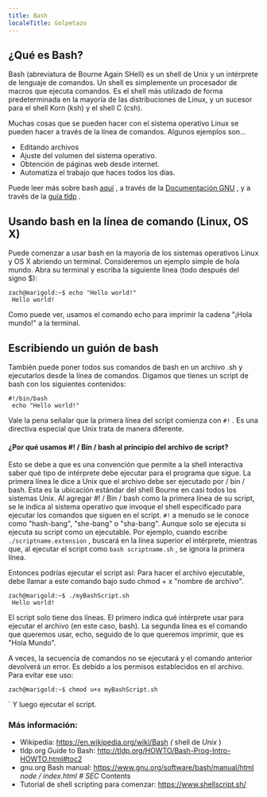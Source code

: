 ```yaml
---
title: Bash
localeTitle: Golpetazo
---
```

## ¿Qué es Bash?

Bash (abreviatura de Bourne Again SHell) es un shell de Unix y un intérprete de lenguaje de comandos. Un shell es simplemente un procesador de macros que ejecuta comandos. Es el shell más utilizado de forma predeterminada en la mayoría de las distribuciones de Linux, y un sucesor para el shell Korn (ksh) y el shell C (csh).

Muchas cosas que se pueden hacer con el sistema operativo Linux se pueden hacer a través de la línea de comandos. Algunos ejemplos son…

*   Editando archivos
*   Ajuste del volumen del sistema operativo.
*   Obtención de páginas web desde internet.
*   Automatiza el trabajo que haces todos los días.

Puede leer más sobre bash [aquí](https://www.gnu.org/software/bash/) , a través de la [Documentación GNU](https://www.gnu.org/software/bash/manual/html_node/index.html#SEC_Contents) , y a través de la [guía tldp](http://tldp.org/HOWTO/Bash-Prog-Intro-HOWTO.html#toc10) .

## Usando bash en la línea de comando (Linux, OS X)

Puede comenzar a usar bash en la mayoría de los sistemas operativos Linux y OS X abriendo un terminal. Consideremos un ejemplo simple de hola mundo. Abra su terminal y escriba la siguiente línea (todo después del signo $):
```
zach@marigold:~$ echo "Hello world!" 
 Hello world! 
```

Como puede ver, usamos el comando echo para imprimir la cadena "¡Hola mundo!" a la terminal.

## Escribiendo un guión de bash

También puede poner todos sus comandos de bash en un archivo .sh y ejecutarlos desde la línea de comandos. Digamos que tienes un script de bash con los siguientes contenidos:
```
#!/bin/bash 
 echo "Hello world!" 
```

Vale la pena señalar que la primera línea del script comienza con `#!` . Es una directiva especial que Unix trata de manera diferente.

#### ¿Por qué usamos #! / Bin / bash al principio del archivo de script?

Esto se debe a que es una convención que permite a la shell interactiva saber qué tipo de intérprete debe ejecutar para el programa que sigue. La primera línea le dice a Unix que el archivo debe ser ejecutado por / bin / bash. Esta es la ubicación estándar del shell Bourne en casi todos los sistemas Unix. Al agregar #! / Bin / bash como la primera línea de su script, se le indica al sistema operativo que invoque el shell especificado para ejecutar los comandos que siguen en el script. `#!` a menudo se le conoce como "hash-bang", "she-bang" o "sha-bang". Aunque solo se ejecuta si ejecuta su script como un ejecutable. Por ejemplo, cuando escribe `./scriptname.extension` , buscará en la línea superior el intérprete, mientras que, al ejecutar el script como `bash scriptname.sh` , se ignora la primera línea.

Entonces podrías ejecutar el script así: Para hacer el archivo ejecutable, debe llamar a este comando bajo sudo chmod + x "nombre de archivo".
```
zach@marigold:~$ ./myBashScript.sh 
 Hello world! 
```

El script solo tiene dos líneas. El primero indica qué intérprete usar para ejecutar el archivo (en este caso, bash). La segunda línea es el comando que queremos usar, echo, seguido de lo que queremos imprimir, que es "Hola Mundo".

A veces, la secuencia de comandos no se ejecutará y el comando anterior devolverá un error. Es debido a los permisos establecidos en el archivo. Para evitar ese uso:
```
zach@marigold:~$ chmod u+x myBashScript.sh 
```

\` Y luego ejecutar el script.

### Más información:

*   Wikipedia: https://en.wikipedia.org/wiki/Bash _(_ shell de _Unix_ )
*   tldp.org Guide to Bash: http://tldp.org/HOWTO/Bash-Prog-Intro-HOWTO.html#toc2
*   gnu.org Bash manual: https://www.gnu.org/software/bash/manual/html _node / index.html # SEC_ Contents
*   Tutorial de shell scripting para comenzar: https://www.shellscript.sh/